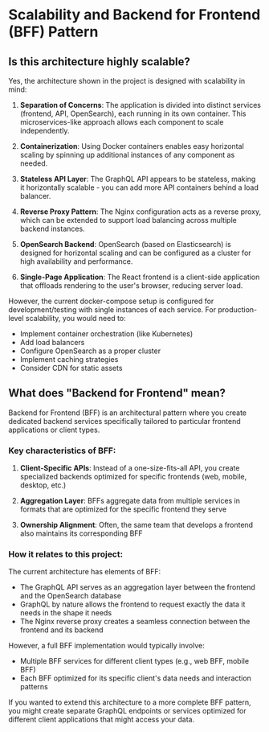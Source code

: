 

# Scalability and Backend for Frontend (BFF) Pattern

## Is this architecture highly scalable?

Yes, the architecture shown in the project is designed with scalability in mind:

1. **Separation of Concerns**: The application is divided into distinct services (frontend, API, OpenSearch), each running in its own container. This microservices-like approach allows each component to scale independently.

2. **Containerization**: Using Docker containers enables easy horizontal scaling by spinning up additional instances of any component as needed.

3. **Stateless API Layer**: The GraphQL API appears to be stateless, making it horizontally scalable - you can add more API containers behind a load balancer.

4. **Reverse Proxy Pattern**: The Nginx configuration acts as a reverse proxy, which can be extended to support load balancing across multiple backend instances.

5. **OpenSearch Backend**: OpenSearch (based on Elasticsearch) is designed for horizontal scaling and can be configured as a cluster for high availability and performance.

6. **Single-Page Application**: The React frontend is a client-side application that offloads rendering to the user's browser, reducing server load.

However, the current docker-compose setup is configured for development/testing with single instances of each service. For production-level scalability, you would need to:
- Implement container orchestration (like Kubernetes)
- Add load balancers
- Configure OpenSearch as a proper cluster
- Implement caching strategies
- Consider CDN for static assets

## What does "Backend for Frontend" mean?

Backend for Frontend (BFF) is an architectural pattern where you create dedicated backend services specifically tailored to particular frontend applications or client types. 

### Key characteristics of BFF:

1. **Client-Specific APIs**: Instead of a one-size-fits-all API, you create specialized backends optimized for specific frontends (web, mobile, desktop, etc.)

2. **Aggregation Layer**: BFFs aggregate data from multiple services in formats that are optimized for the specific frontend they serve

3. **Ownership Alignment**: Often, the same team that develops a frontend also maintains its corresponding BFF

### How it relates to this project:

The current architecture has elements of BFF:
- The GraphQL API serves as an aggregation layer between the frontend and the OpenSearch database
- GraphQL by nature allows the frontend to request exactly the data it needs in the shape it needs
- The Nginx reverse proxy creates a seamless connection between the frontend and its backend

However, a full BFF implementation would typically involve:
- Multiple BFF services for different client types (e.g., web BFF, mobile BFF)
- Each BFF optimized for its specific client's data needs and interaction patterns

If you wanted to extend this architecture to a more complete BFF pattern, you might create separate GraphQL endpoints or services optimized for different client applications that might access your data.